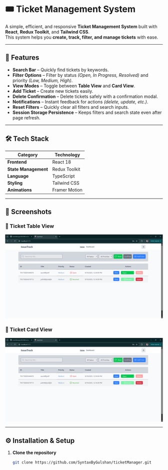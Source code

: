 # 🎟 Ticket Management System

A simple, efficient, and responsive **Ticket Management System** built with **React**, **Redux Toolkit**, and **Tailwind CSS**.  
This system helps you **create, track, filter, and manage tickets** with ease.

---------------------------------------

## 🚀 Features

-  **Search Bar** – Quickly find tickets by keywords.  
-  **Filter Options** – Filter by status *(Open, In Progress, Resolved)* and priority *(Low, Medium, High)*.  
-   **View Modes** – Toggle between **Table View** and **Card View**.  
-   **Add Ticket** – Create new tickets easily.  
-   **Delete Confirmation** – Delete tickets safely with a confirmation modal.  
-   **Notifications** – Instant feedback for actions *(delete, update, etc.)*.  
-   **Reset Filters** – Quickly clear all filters and search inputs.  
-   **Session Storage Persistence** – Keeps filters and search state even after page refresh.  

---------------------------------------

## 🛠️ Tech Stack

| Category | Technology |
|-----------|-------------|
| **Frontend** | React 18 |
| **State Management** | Redux Toolkit |
| **Language** | TypeScript |
| **Styling** | Tailwind CSS |
| **Animations** | Framer Motion |

----------------------------------------

## 📸 Screenshots

### 🧾 Ticket Table View
<p align="center">
  <img src="./public/tableView.png" width="700" alt="Ticket Table View">
</p>

### 🪪 Ticket Card View
<p align="center">
  <img src="./public/tableView.png" width="700" alt="Ticket Card View">
</p>

---------------------------------------

## ⚙️ Installation & Setup

1. **Clone the repository**
   ```bash
   git clone https://github.com/SyntaxByGulshan/ticketManager.git
